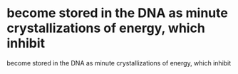 # become stored in the DNA as minute crystallizations of energy, which inhibit

become stored in the DNA as minute crystallizations of energy, which inhibit
